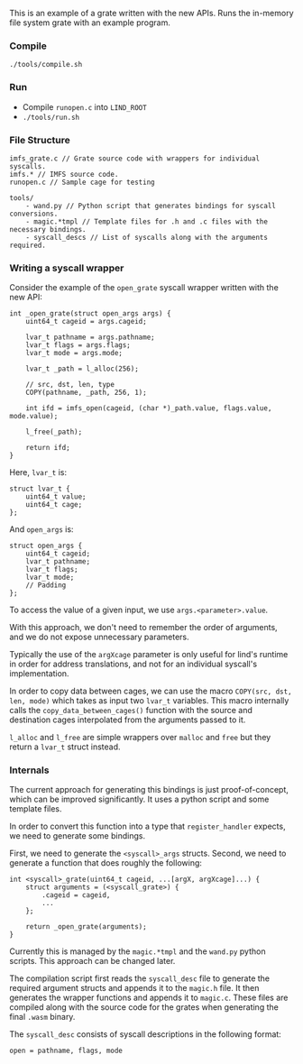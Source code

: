 This is an example of a grate written with the new APIs. Runs the in-memory file system grate with an example program.

### Compile

`./tools/compile.sh`

### Run

- Compile `runopen.c` into `LIND_ROOT`
- `./tools/run.sh`

### File Structure 

```
imfs_grate.c // Grate source code with wrappers for individual syscalls.
imfs.* // IMFS source code.
runopen.c // Sample cage for testing

tools/
    - wand.py // Python script that generates bindings for syscall conversions. 
    - magic.*tmpl // Template files for .h and .c files with the necessary bindings.
    - syscall_descs // List of syscalls along with the arguments required.
```

### Writing a syscall wrapper

Consider the example of the `open_grate` syscall wrapper written with the new API:

```
int _open_grate(struct open_args args) {
	uint64_t cageid = args.cageid;

	lvar_t pathname = args.pathname;
	lvar_t flags = args.flags;
	lvar_t mode = args.mode;
	
	lvar_t _path = l_alloc(256);

	// src, dst, len, type
	COPY(pathname, _path, 256, 1);

	int ifd = imfs_open(cageid, (char *)_path.value, flags.value, mode.value);

	l_free(_path);

	return ifd;
}
```

Here, `lvar_t` is:

```
struct lvar_t {
    uint64_t value;
    uint64_t cage;
};
```

And `open_args` is:

```
struct open_args {
    uint64_t cageid;
    lvar_t pathname;
    lvar_t flags;
    lvar_t mode;
    // Padding
};
```

To access the value of a given input, we use `args.<parameter>.value`. 

With this approach, we don't need to remember the order of arguments, and  we do not expose unnecessary parameters. 

Typically the use of the `argXcage` parameter is only useful for lind's runtime in order for address translations, and not for an individual syscall's implementation.

In order to copy data between cages, we can use the macro `COPY(src, dst, len, mode)` which takes as input two `lvar_t` variables. This macro internally calls the `copy_data_between_cages()` function with the source and destination cages interpolated from the arguments passed to it.

`l_alloc` and `l_free` are simple wrappers over `malloc` and `free` but they return a `lvar_t` struct instead. 

### Internals

The current approach for generating this bindings is just proof-of-concept, which can be improved significantly. It uses a python script and some template files. 

In order to convert this function into a type that `register_handler` expects, we need to generate some bindings. 

First, we need to generate the `<syscall>_args` structs. Second, we need to generate a function that does roughly the following:

```
int <syscall>_grate(uint64_t cageid, ...[argX, argXcage]...) {
    struct arguments = (<syscall_grate>) {
        .cageid = cageid,
        ...
    };
    
    return _open_grate(arguments);
}
```

Currently this is managed by the `magic.*tmpl` and the `wand.py` python scripts. This approach can be changed later. 

The compilation script first reads the `syscall_desc` file to generate the required argument structs and appends it to the `magic.h` file. It then generates the wrapper functions and appends it to `magic.c`. These files are compiled along with the source code for the grates when generating the final `.wasm` binary. 

The `syscall_desc` consists of syscall descriptions in the following format:

`open = pathname, flags, mode`
